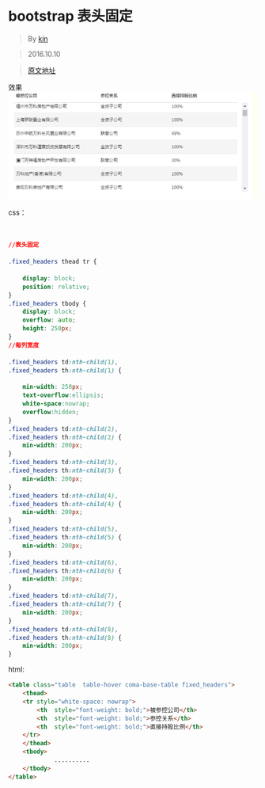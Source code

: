 # bootstrap 表头固定

>By [kin](https://cuikangjie.github.io/resume/)

>2016.10.10

>[原文地址](https://cuikangjie.github.io/blog-kin/study/html5/bootstrap-table.html)



效果
![效果](../img/bootstrap-table.png
  )

css：
```css


//表头固定

.fixed_headers thead tr {

    display: block;
    position: relative;
}
.fixed_headers tbody {
    display: block;
    overflow: auto;
    height: 250px;
}
//每列宽度

.fixed_headers td:nth-child(1),
.fixed_headers th:nth-child(1) {

    min-width: 250px;
    text-overflow:ellipsis;
    white-space:nowrap;
    overflow:hidden;
}
.fixed_headers td:nth-child(2),
.fixed_headers th:nth-child(2) {
    min-width: 200px;
}
.fixed_headers td:nth-child(3),
.fixed_headers th:nth-child(3) {
    min-width: 200px;
}
.fixed_headers td:nth-child(4),
.fixed_headers th:nth-child(4) {
    min-width: 200px;
}
.fixed_headers td:nth-child(5),
.fixed_headers th:nth-child(5) {
    min-width: 200px;
}
.fixed_headers td:nth-child(6),
.fixed_headers th:nth-child(6) {
    min-width: 200px;
}
.fixed_headers td:nth-child(7),
.fixed_headers th:nth-child(7) {
    min-width: 200px;
}
.fixed_headers td:nth-child(8),
.fixed_headers th:nth-child(8) {
    min-width: 200px;
}
```

html:
```html
<table class="table  table-hover coma-base-table fixed_headers">
    <thead>
    <tr style="white-space: nowrap">
        <th  style="font-weight: bold;">被参控公司</th>
        <th  style="font-weight: bold;">参控关系</th>
        <th  style="font-weight: bold;">直接持股比例</th>
    </tr>
    </thead>
    <tbody>
   　　　　　　..........
    </tbody>
</table>
```
　





　　
